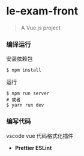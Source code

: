 # le-exam-front

> A Vue.js project

### 编译运行

安装依赖包

```shell
$ npm install
```

运行

```shell
$ npm run server
# 或者
$ yarn run dev
```



### 编写代码

vscode vue 代码格式化插件

- **Prettier ESLint**